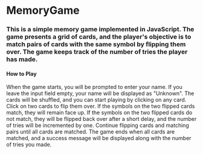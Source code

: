 # MemoryGame
### This is a simple memory game implemented in JavaScript. The game presents a grid of cards, and the player's objective is to match pairs of cards with the same symbol by flipping them over. The game keeps track of the number of tries the player has made.
#### How to Play
When the game starts, you will be prompted to enter your name. If you leave the input field empty, your name will be displayed as "Unknown".
The cards will be shuffled, and you can start playing by clicking on any card.
Click on two cards to flip them over.
If the symbols on the two flipped cards match, they will remain face up.
If the symbols on the two flipped cards do not match, they will be flipped back over after a short delay, and the number of tries will be incremented by one.
Continue flipping cards and matching pairs until all cards are matched.
The game ends when all cards are matched, and a success message will be displayed along with the number of tries you made.
